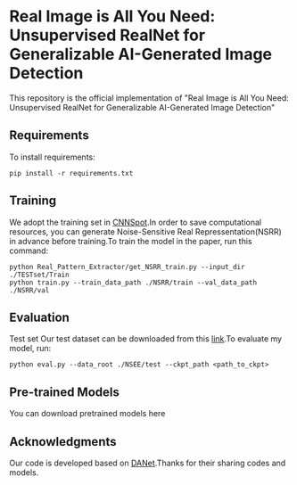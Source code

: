 # Real Image is All You Need: Unsupervised RealNet for Generalizable AI-Generated Image Detection

This repository is the official implementation of "Real Image is All You Need: Unsupervised RealNet for Generalizable AI-Generated Image Detection"

## Requirements

To install requirements:

```setup
pip install -r requirements.txt
```

## Training
 We adopt the training set in [CNNSpot](https://github.com/peterwang512/CNNDetection).In order to save computational resources, you can generate Noise-Sensitive Real Repressentation(NSRR) in advance before training.To train the model in the paper, run this command:

 ```train
python Real_Pattern_Extractor/get_NSRR_train.py --input_dir ./TESTset/Train
python train.py --train_data_path ./NSRR/train --val_data_path ./NSRR/val
```

## Evaluation

Test set
Our test dataset can be downloaded from this [link](https://pan.baidu.com/s/1lhXEtjs5zA6I7s8iCHssKQ?pwd=real).To evaluate my model, run:

```eval
python eval.py --data_root ./NSEE/test --ckpt_path <path_to_ckpt>
```

## Pre-trained Models

You can download pretrained models here

## Acknowledgments

Our code is developed based on [DANet](https://github.com/zsyOAOA/DANet).Thanks for their sharing codes and models.
